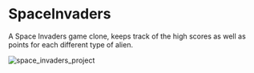 # SpaceInvaders
A Space Invaders game clone, keeps track of the high scores as well as points for each different type of alien.

![space_invaders_project](https://user-images.githubusercontent.com/6588703/53133952-f3b27180-3529-11e9-91c8-16a2185661f6.PNG)
